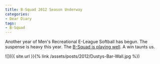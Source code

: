 ```yaml
---
title: B-Squad 2012 Season Underway
categories:
- Dear Diary
tags:
- B-Squad
---
```


Another year of Men's Recreational E-League Softball has begun. The suspense is heavy this year. The [B-Squad is playing well](http://activenet18.active.com/minneapolisparks/servlet/showLeagueScheduleScores.sdi?league_id=656&leagueschedule_id=592&team_id=5424&sdireqauth=1337045195402). A win taunts us.

![]({{ site.url }}{% link /assets/posts/2012/Dustys-Bar-Wall.jpg %})
